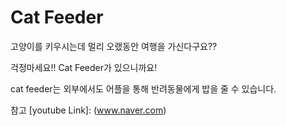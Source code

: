 # Cat Feeder
고양이를 키우시는데 멀리 오랬동안 여행을 가신다구요??

걱정마세요!! Cat Feeder가 있으니까요!

cat feeder는 외부에서도 어플을 통해 반려동물에게 밥을 줄 수 있습니다.

참고
[youtube Link]: (www.naver.com)
